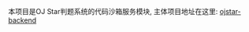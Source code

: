 本项目是OJ Star判题系统的代码沙箱服务模块, 主体项目地址在这里: [ojstar-backend](https://github.com/KrisAlthea/ojstar-backend)
